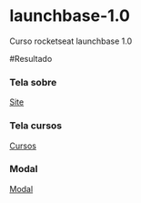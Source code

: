 # launchbase-1.0
Curso rocketseat launchbase 1.0

#Resultado

### Tela sobre
[Site](http://prntscr.com/s0uytn)

### Tela cursos
[Cursos](http://prntscr.com/s0uzhz)

### Modal
[Modal](http://prntscr.com/s0uzt9)

